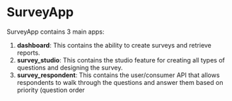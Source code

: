 # SurveyApp

SurveyApp contains 3 main apps:

1. **dashboard**: This contains the ability to create surveys and retrieve reports.
2. **survey_studio**: This contains the studio feature for creating all types of questions and designing the survey.
3. **survey_respondent**: This contains the user/consumer API that allows respondents to walk through the questions and answer them based on priority (question order


